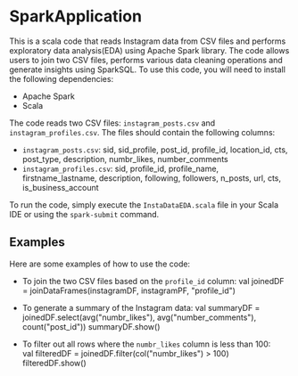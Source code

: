 # SparkApplication

This is a scala code that reads Instagram data from CSV files and performs exploratory data analysis(EDA) using Apache Spark library.
The code allows users to join two CSV files, performs various data cleaning operations and generate insights using SparkSQL.
To use this code, you will need to install the following dependencies:

- Apache Spark
- Scala

The code reads two CSV files: `instagram_posts.csv` and `instagram_profiles.csv`. The files should contain the following columns:

- `instagram_posts.csv`: sid, sid_profile, post_id, profile_id, location_id, cts, post_type, description, numbr_likes, number_comments
- `instagram_profiles.csv`: sid, profile_id, profile_name, firstname_lastname, description, following, followers, n_posts, url, cts, is_business_account

To run the code, simply execute the `InstaDataEDA.scala` file in your Scala IDE or using the `spark-submit` command.

## Examples

Here are some examples of how to use the code:

- To join the two CSV files based on the `profile_id` column: 
val joinedDF = joinDataFrames(instagramDF, instagramPF, "profile_id")

- To generate a summary of the Instagram data: 
val summaryDF = joinedDF.select(avg("numbr_likes"), avg("number_comments"), count("post_id"))
summaryDF.show()


- To filter out all rows where the `numbr_likes` column is less than 100: <br />
val filteredDF = joinedDF.filter(col("numbr_likes") > 100)
filteredDF.show()
